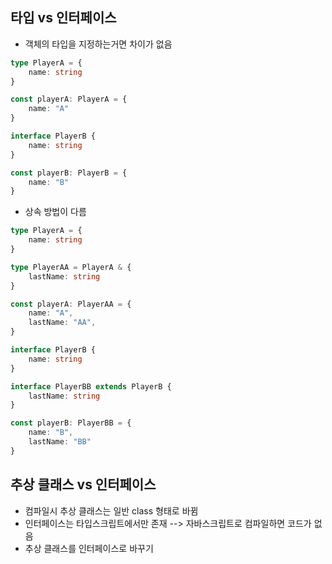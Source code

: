 ## 타입 vs 인터페이스

- 객체의 타입을 지정하는거면 차이가 없음
```ts
type PlayerA = {
	name: string
}

const playerA: PlayerA = {
	name: "A"
}

interface PlayerB {
	name: string
}

const playerB: PlayerB = {
	name: "B"
}
```

- 상속 방법이 다름
```ts
type PlayerA = {
	name: string
}

type PlayerAA = PlayerA & {
	lastName: string
}

const playerA: PlayerAA = {
	name: "A",
	lastName: "AA",
}

interface PlayerB {
	name: string
}

interface PlayerBB extends PlayerB {
	lastName: string
}

const playerB: PlayerBB = {
	name: "B",
	lastName: "BB"
}
```

## 추상 클래스 vs 인터페이스
- 컴파일시 추상 클래스는 일반 class 형태로 바뀜
- 인터페이스는 타입스크립트에서만 존재 --> 자바스크립트로 컴파일하면 코드가 없음
- 추상 클래스를 인터페이스로 바꾸기
